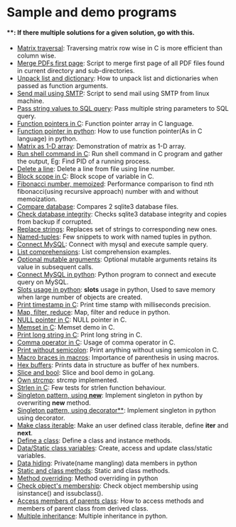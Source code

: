 # Sample and demo programs

#### **: If there multiple solutions for a given solution, go with this.

- [Matrix traversal](matrix_traversal_performance.c): Traversing matrix row wise in C is more efficient than column wise.
- [Merge PDFs first page](merge_all_pdfs_first_page.sh): Script to merge first page of all PDF files found in current directory and sub-directories.
- [Unpack list and dictionary](unpack_list_dict.py): How to unpack list and dictionaries when passed as function arguments.
- [Send mail using SMTP](sendmail.py): Script to send mail using SMTP from linux machine.
- [Pass string values to SQL query](string_params_in_sql.py): Pass multiple string parameters to SQL query.
- [Function pointers in C](function_pointer_arrays.c): Function pointer array in C language.
- [Function pointer in python](python_function_pointer.py): How to use function pointer(As in C language) in python.
- [Matrix as 1-D array](matrix_as_1d_array.c): Demonstration of matrix as 1-D array.
- [Run shell command in C](get_pid_of_other_process.c): Run shell command in C program and gather the output, Eg: Find PID of a running process.
- [Delete a line](delete_a_line.c): Delete a line from file using line number.
- [Block scope in C](var_block_scope.c): Block scope of variable in C.
- [Fibonacci number, memoized](memoized_fibonacci.py): Performance comparison to find nth fibonacci(using recursive approach) number with and without memoization.
- [Compare database](db_cmp.sh): Compares 2 sqlite3 database files.
- [Check database integrity](db_backup.sh): Checks sqlite3 database integrity and copies from backup if corrupted.
- [Replace strings](replace.sh): Replaces set of strings to corresponding new ones.
- [Named-tuples](named_tuple.py): Few snippets to work with named tuples in python.
- [Connect MySQL](connect_mysql.c): Connect with mysql and execute sample query.
- [List comprehensions](list_comprehensions.py): List comprehension examples.
- [Optional mutable arguments](mutable_arguments_ctxt.py): Optional mutable arguments retains its value in subsequent calls.
- [Connect MySQL in python](connect_mysql.py): Python program to connect and execute query on MySQL.
- [Slots usage in python](slots_usage.py): __slots__ usage in python, Used to save memory when large number of objects are created.
- [Print timestamp in C](print_timestamp.c): Print time stamp with milliseconds precision.
- [Map, filter, reduce](map_filter_reduce.py): Map, filter and reduce in python.
- [NULL pointer in C](null_pointer.c): NULL pointer in C.
- [Memset in C](my_memset.c): Memset demo in C.
- [Print long string in C](print_long_strings.c): Print long string in C.
- [Comma operator in C](comma_operator.c): Usage of comma operator in C.
- [Print without semicolon](print_without_sem.c): Print anything without using semicolon in C.
- [Macro braces in macros](macro_braces.c): Importance of parenthesis in using macros.
- [Hex buffers](save_buffer.c): Prints data in structure as buffer of hex numbers.
- [Slice and bool](slice_bool.go): Slice and bool demo in goLang.
- [Own strcmp](str_cmp.c): strcmp implemented.
- [Strlen in C](strlen_test.c): Few tests for strlen function behaviour.
- [Singleton pattern, using __new__](singleton_class_using_new.py): Implement singleton in python by overwriting __new__ method.
- [Singleton pattern, using decorator**](singleton_class_using_decorator.py): Implement singleton in python using decorator.
- [Make class iterable](python/make_class_iterable.py): Make an user defined class iterable, define __iter__ and __next__.
- [Define a class](python/class_defining.py): Define a class and instance methods.
- [Data/Static class variables](python/class_data_variable.py): Create, access and update class/static variables.
- [Data hiding](python/class_data_hiding.py): Private(name mangling) data members in python
- [Static and class methods](python/class_static_and_class_methods.py): Static and class methods.
- [Method overriding](python/class_method_overriding.py): Method overriding in python
- [Check object's membership](python/class_check_object_membership.py): Check object membership using isinstance() and issubclass().
- [Access members of parents class](python/class_access_parent_members.py): How to access methods and members of parent class from derived class.
- [Multiple inheritance](python/class_multiple_inheritance.py): Multiple inheritance in python.
